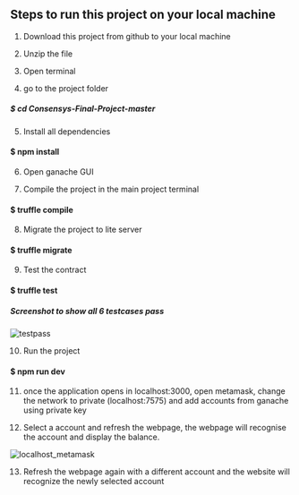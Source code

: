 
## Steps to run this project on your local machine

1. Download this project from github to your local machine

2. Unzip the file 

3. Open terminal

4. go to the project folder 
##### $ cd Consensys-Final-Project-master

5. Install all dependencies
#### $ npm install  

6. Open ganache GUI

7. Compile the project in the main project terminal 
#### $ truffle compile

8. Migrate the project to lite server
#### $ truffle migrate

9. Test the contract
#### $ truffle test

##### Screenshot to show all 6 testcases pass
![testpass](https://user-images.githubusercontent.com/22140752/44658047-ca9ea180-aa1c-11e8-83c5-8a75db40b89b.png)

10. Run the project 
#### $ npm run dev

11. once the application opens in localhost:3000, open metamask, change the network to private (localhost:7575) and add accounts from ganache using private key

12. Select a account and refresh the webpage, the webpage will recognise the account and display the balance.

![localhost_metamask](https://user-images.githubusercontent.com/22140752/44655651-8e1a7800-aa13-11e8-9ae0-1c367843a36f.png)

13. Refresh the webpage again with a different account and the website will recognize the newly selected account

